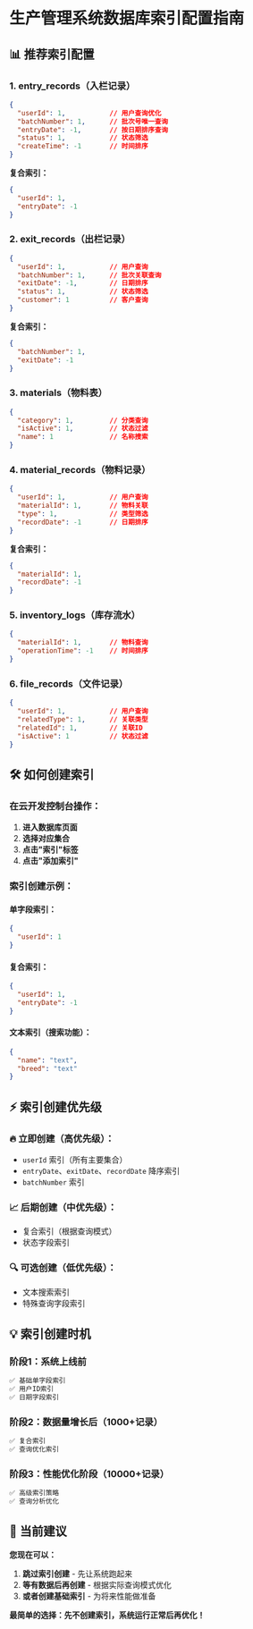 # 生产管理系统数据库索引配置指南

## 📊 推荐索引配置

### 1. entry_records（入栏记录）
```json
{
  "userId": 1,           // 用户查询优化
  "batchNumber": 1,      // 批次号唯一查询
  "entryDate": -1,       // 按日期排序查询
  "status": 1,           // 状态筛选
  "createTime": -1       // 时间排序
}
```

**复合索引：**
```json
{
  "userId": 1,
  "entryDate": -1
}
```

### 2. exit_records（出栏记录）
```json
{
  "userId": 1,           // 用户查询
  "batchNumber": 1,      // 批次关联查询
  "exitDate": -1,        // 日期排序
  "status": 1,           // 状态筛选
  "customer": 1          // 客户查询
}
```

**复合索引：**
```json
{
  "batchNumber": 1,
  "exitDate": -1
}
```

### 3. materials（物料表）
```json
{
  "category": 1,         // 分类查询
  "isActive": 1,         // 状态过滤
  "name": 1              // 名称搜索
}
```

### 4. material_records（物料记录）
```json
{
  "userId": 1,           // 用户查询
  "materialId": 1,       // 物料关联
  "type": 1,             // 类型筛选
  "recordDate": -1       // 日期排序
}
```

**复合索引：**
```json
{
  "materialId": 1,
  "recordDate": -1
}
```

### 5. inventory_logs（库存流水）
```json
{
  "materialId": 1,       // 物料查询
  "operationTime": -1    // 时间排序
}
```

### 6. file_records（文件记录）
```json
{
  "userId": 1,           // 用户查询
  "relatedType": 1,      // 关联类型
  "relatedId": 1,        // 关联ID
  "isActive": 1          // 状态过滤
}
```

## 🛠️ 如何创建索引

### 在云开发控制台操作：

1. **进入数据库页面**
2. **选择对应集合**
3. **点击"索引"标签**
4. **点击"添加索引"**

### 索引创建示例：

#### 单字段索引：
```json
{
  "userId": 1
}
```

#### 复合索引：
```json
{
  "userId": 1,
  "entryDate": -1
}
```

#### 文本索引（搜索功能）：
```json
{
  "name": "text",
  "breed": "text"
}
```

## ⚡ 索引创建优先级

### 🔥 立即创建（高优先级）：
- `userId` 索引（所有主要集合）
- `entryDate`、`exitDate`、`recordDate` 降序索引
- `batchNumber` 索引

### 📈 后期创建（中优先级）：
- 复合索引（根据查询模式）
- 状态字段索引

### 🔍 可选创建（低优先级）：
- 文本搜索索引
- 特殊查询字段索引

## 💡 索引创建时机

### 阶段1：系统上线前
```bash
✅ 基础单字段索引
✅ 用户ID索引  
✅ 日期字段索引
```

### 阶段2：数据量增长后（1000+记录）
```bash
✅ 复合索引
✅ 查询优化索引
```

### 阶段3：性能优化阶段（10000+记录）
```bash
✅ 高级索引策略
✅ 查询分析优化
```

## 🎯 当前建议

**您现在可以：**

1. **跳过索引创建** - 先让系统跑起来
2. **等有数据后再创建** - 根据实际查询模式优化
3. **或者创建基础索引** - 为将来性能做准备

**最简单的选择：先不创建索引，系统运行正常后再优化！**
